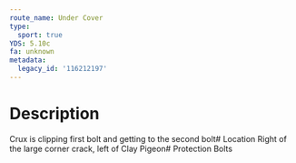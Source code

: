 ```yaml
---
route_name: Under Cover
type:
  sport: true
YDS: 5.10c
fa: unknown
metadata:
  legacy_id: '116212197'
---
```

# Description
Crux is clipping first bolt and getting to the second bolt# Location
Right of the large corner crack, left of Clay Pigeon# Protection
Bolts
